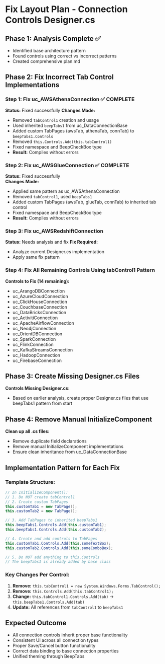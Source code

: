 # Fix Layout Plan - Connection Controls Designer.cs

## Phase 1: Analysis Complete ✅
- Identified base architecture pattern
- Found controls using correct vs incorrect patterns  
- Created comprehensive plan.md

## Phase 2: Fix Incorrect Tab Control Implementations

### Step 1: Fix uc_AWSAthenaConnection ✅ COMPLETE
**Status:** Fixed successfully
**Changes Made:**
- Removed `tabControl1` creation and usage
- Used inherited `beepTabs1` from uc_DataConnectionBase  
- Added custom TabPages (awsTab, athenaTab, connTab) to `beepTabs1.Controls`
- Removed `this.Controls.Add(this.tabControl1)` 
- Fixed namespace and BeepCheckBox type
- **Result:** Compiles without errors

### Step 2: Fix uc_AWSGlueConnection ✅ COMPLETE
**Status:** Fixed successfully  
**Changes Made:**
- Applied same pattern as uc_AWSAthenaConnection
- Removed `tabControl1`, used `beepTabs1`
- Added custom TabPages (awsTab, glueTab, connTab) to inherited tab control
- Fixed namespace and BeepCheckBox type
- **Result:** Compiles without errors

### Step 3: Fix uc_AWSRedshiftConnection
**Status:** Needs analysis and fix
**Fix Required:**
- Analyze current Designer.cs implementation
- Apply same fix pattern

### Step 4: Fix All Remaining Controls Using tabControl1 Pattern
**Controls to Fix (14 remaining):**
- uc_ArangoDBConnection
- uc_AzureCloudConnection  
- uc_ClickHouseConnection
- uc_CouchbaseConnection
- uc_DataBricksConnection
- uc_ActivitiConnection
- uc_ApacheAirflowConnection
- uc_Neo4jConnection
- uc_OrientDBConnection
- uc_SparkConnection
- uc_FlinkConnection
- uc_KafkaStreamsConnection
- uc_HadoopConnection
- uc_FirebaseConnection

## Phase 3: Create Missing Designer.cs Files
**Controls Missing Designer.cs:**
- Based on earlier analysis, create proper Designer.cs files that use beepTabs1 pattern from start

## Phase 4: Remove Manual InitializeComponent
**Clean up all .cs files:**
- Remove duplicate field declarations
- Remove manual InitializeComponent implementations
- Ensure clean inheritance from uc_DataConnectionBase

## Implementation Pattern for Each Fix

### Template Structure:
```csharp
// In InitializeComponent():
// 1. Do NOT create tabControl1
// 2. Create custom TabPages
this.customTab1 = new TabPage();
this.customTab2 = new TabPage();

// 3. Add TabPages to inherited beepTabs1
this.beepTabs1.Controls.Add(this.customTab1);
this.beepTabs1.Controls.Add(this.customTab2);

// 4. Create and add controls to TabPages
this.customTab1.Controls.Add(this.someTextBox);
this.customTab2.Controls.Add(this.someComboBox);

// 5. Do NOT add anything to this.Controls
// The beepTabs1 is already added by base class
```

### Key Changes Per Control:
1. **Remove:** `this.tabControl1 = new System.Windows.Forms.TabControl();`
2. **Remove:** `this.Controls.Add(this.tabControl1);`
3. **Change:** `this.tabControl1.Controls.Add(tab)` → `this.beepTabs1.Controls.Add(tab)`
4. **Update:** All references from `tabControl1` to `beepTabs1`

## Expected Outcome
- All connection controls inherit proper base functionality
- Consistent UI across all connection types
- Proper Save/Cancel button functionality
- Correct data binding to base connection properties
- Unified theming through BeepTabs